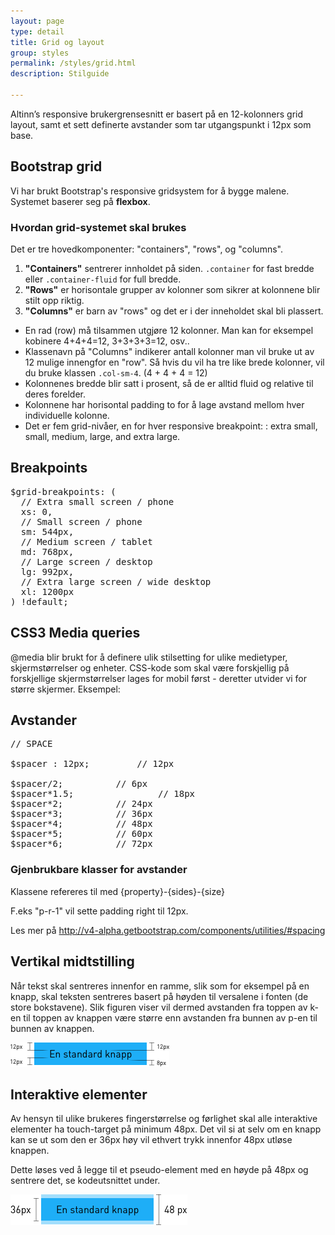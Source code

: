 ```yaml
---
layout: page
type: detail
title: Grid og layout
group: styles
permalink: /styles/grid.html
description: Stilguide

---
```


<p class="a-leadText a-fontBold">Altinn’s responsive brukergrensesnitt er basert på en 12-kolonners grid layout, samt et sett definerte avstander som tar utgangspunkt i 12px som base.</p>

## Bootstrap grid
Vi har brukt Bootstrap's responsive gridsystem for å bygge malene. Systemet baserer seg på **flexbox**.

### Hvordan grid-systemet skal brukes

Det er tre hovedkomponenter: "containers", "rows", og "columns".

1. **"Containers"** sentrerer innholdet på siden.
<code>.container</code> for fast bredde eller <code>.container-fluid</code> for full bredde.
3. **"Rows"** er horisontale grupper av kolonner som sikrer at kolonnene blir stilt opp riktig.
4. **"Columns"** er barn av "rows" og det er i der inneholdet skal bli plassert.

- En rad (row) må tilsammen utgjøre 12 kolonner. Man kan for eksempel kobinere 4+4+4=12, 3+3+3+3=12, osv..
- Klassenavn på "Columns" indikerer antall kolonner man vil bruke ut av 12 mulige innengfor en "row". Så hvis du vil ha tre like brede kolonner, vil du bruke klassen <code>.col-sm-4</code>. (4 + 4 + 4 = 12)
- Kolonnenes bredde blir satt i prosent, så de er alltid fluid og relative til deres forelder.
- Kolonnene har horisontal padding to for å lage avstand mellom hver individuelle kolonne.
- Det er fem grid-nivåer, en for hver responsive breakpoint: : extra small, small, medium, large, and extra large.


## Breakpoints

<pre>
$grid-breakpoints: (
  // Extra small screen / phone
  xs: 0,
  // Small screen / phone
  sm: 544px,
  // Medium screen / tablet
  md: 768px,
  // Large screen / desktop
  lg: 992px,
  // Extra large screen / wide desktop
  xl: 1200px
) !default;
</pre>

## CSS3 Media queries
@media blir brukt for å definere ulik stilsetting for ulike medietyper, skjermstørrelser og enheter. CSS-kode som skal være forskjellig på forskjellige skjermstørrelser lages for mobil først - deretter utvider vi for større skjermer. Eksempel:

## Avstander

<pre>
// SPACE

$spacer : 12px;			// 12px

$spacer/2;			// 6px
$spacer*1.5;		        // 18px
$spacer*2;			// 24px
$spacer*3;			// 36px
$spacer*4;			// 48px
$spacer*5; 			// 60px
$spacer*6;			// 72px
</pre>

### Gjenbrukbare klasser for avstander

Klassene refereres til med {property}-{sides}-{size}

F.eks "p-r-1" vil sette padding right til 12px.

Les mer på [http://v4-alpha.getbootstrap.com/components/utilities/#spacing ](http://v4-alpha.getbootstrap.com/components/utilities/#spacing )

## Vertikal midtstilling

Når tekst skal sentreres innenfor en ramme, slik som for eksempel på en knapp, skal teksten sentreres basert på høyden til versalene i fonten (de store bokstavene). Slik figuren viser vil dermed avstanden fra toppen av k-en til toppen av knappen være større enn avstanden fra bunnen av p-en til bunnen av knappen.

!["Viser ekstra høyde på knapp"](../images/midtstilling_eksempel.png)


## Interaktive elementer

Av hensyn til ulike brukeres fingerstørrelse og førlighet skal alle interaktive elementer ha touch-target på minimum 48px. Det vil si at selv om en knapp kan se ut som den er 36px høy vil ethvert trykk innenfor 48px utløse knappen.

Dette løses ved å legge til et pseudo-element med en høyde på 48px og sentrere det, se kodeutsnittet under.

!["Viser ekstra høyde på knapp"](../images/clickable_eksempel.png)
